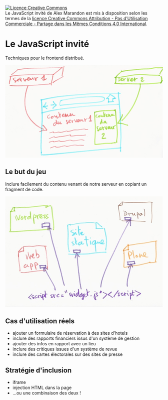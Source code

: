 <a rel="license" href="http://creativecommons.org/licenses/by-nc-sa/4.0/"><img alt="Licence Creative Commons" style="border-width:0" src="https://i.creativecommons.org/l/by-nc-sa/4.0/88x31.png" /></a><br /><span xmlns:dct="http://purl.org/dc/terms/" property="dct:title">Le JavaScript invité</span> de <span xmlns:cc="http://creativecommons.org/ns#" property="cc:attributionName">Alex Marandon</span> est mis à disposition selon les termes de la <a rel="license" href="http://creativecommons.org/licenses/by-nc-sa/4.0/">licence Creative Commons Attribution - Pas d’Utilisation Commerciale - Partage dans les Mêmes Conditions 4.0 International</a>.

# Le JavaScript invité

Techniques pour le frontend distribué.

![](/assets/introduction.jpg)

## Le but du jeu

Inclure facilement du contenu venant de notre serveur en copiant un fragment de code.

![](/assets/exemples.jpeg)



## Cas d'utilisation réels

* ajouter un formulaire de réservation à des sites d'hotels
* inclure des rapports financiers issus d'un système de gestion
* ajouter des infos en rapport avec un lieu
* inclure des critiques issues d'un système de revue
* inclure des cartes électorales sur des sites de presse

## Stratégie d'inclusion

* iframe
* injection HTML dans la page
* ...ou une combinaison des deux !
